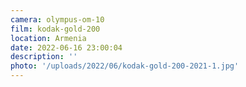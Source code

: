```yaml
---
camera: olympus-om-10
film: kodak-gold-200
location: Armenia
date: 2022-06-16 23:00:04
description: ''
photo: '/uploads/2022/06/kodak-gold-200-2021-1.jpg'
---
```

